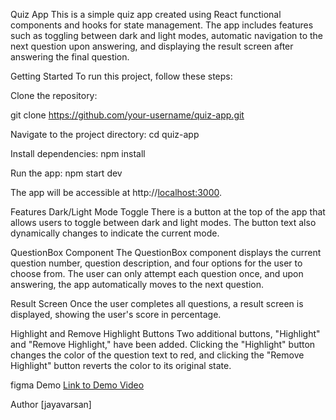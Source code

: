 Quiz App
This is a simple quiz app created using React functional components and hooks for state management. The app includes features such as toggling between dark and light modes, automatic navigation to the next question upon answering, and displaying the result screen after answering the final question.

Getting Started
To run this project, follow these steps:

Clone the repository:

git clone [https://github.com/your-username/quiz-app.git
](https://github.com/jayavarsa/FRONT-END-CA-4)


Navigate to the project directory:
cd quiz-app


Install dependencies:
npm install


Run the app:
npm start dev

The app will be accessible at http://[localhost:3000](http://localhost:5173/).

Features
Dark/Light Mode Toggle
There is a button at the top of the app that allows users to toggle between dark and light modes. The button text also dynamically changes to indicate the current mode.

QuestionBox Component
The QuestionBox component displays the current question number, question description, and four options for the user to choose from. The user can only attempt each question once, and upon answering, the app automatically moves to the next question.

Result Screen
Once the user completes all questions, a result screen is displayed, showing the user's score in percentage.

Highlight and Remove Highlight Buttons
Two additional buttons, "Highlight" and "Remove Highlight," have been added. Clicking the "Highlight" button changes the color of the question text to red, and clicking the "Remove Highlight" button reverts the color to its original state.


figma Demo
[Link to Demo Video](https://drive.google.com/file/d/1RUND27zs4Q7E0bRLJr6X4a9yFMxFaoZi/view)

Author
[jayavarsan]
